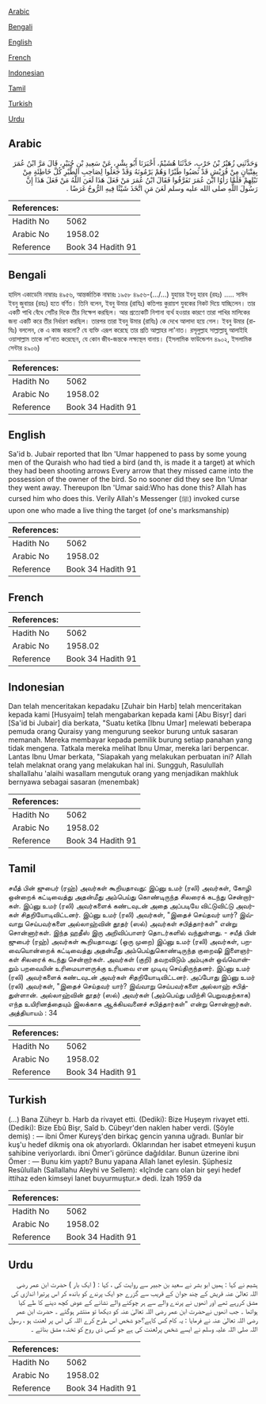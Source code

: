 [Arabic](#arabic)

[Bengali](#bengali)

[English](#english)

[French](#french)

[Indonesian](#indonesian)

[Tamil](#tamil)

[Turkish](#turkish)

[Urdu](#urdu)

## Arabic


<div dir="rtl" lang="ar" style={{fontSize:'larger',backgroundColor:'#f8f9fa',padding:20}}>
وَحَدَّثَنِي زُهَيْرُ بْنُ حَرْبٍ، حَدَّثَنَا هُشَيْمٌ، أَخْبَرَنَا أَبُو بِشْرٍ، عَنْ سَعِيدِ بْنِ جُبَيْرٍ، قَالَ مَرَّ ابْنُ عُمَرَ بِفِتْيَانٍ مِنْ قُرَيْشٍ قَدْ نَصَبُوا طَيْرًا وَهُمْ يَرْمُونَهُ وَقَدْ جَعَلُوا لِصَاحِبِ الطَّيْرِ كُلَّ خَاطِئَةٍ مِنْ نَبْلِهِمْ فَلَمَّا رَأَوُا ابْنَ عُمَرَ تَفَرَّقُوا فَقَالَ ابْنُ عُمَرَ مَنْ فَعَلَ هَذَا لَعَنَ اللَّهُ مَنْ فَعَلَ هَذَا إِنَّ رَسُولَ اللَّهِ صلى الله عليه وسلم لَعَنَ مَنِ اتَّخَذَ شَيْئًا فِيهِ الرُّوحُ غَرَضًا ‏.‏
</div>
<div style={{backgroundColor:'#f8f9fa',padding:20, marginBottom: 10}}><table> <thead> <tr> <th>References:</th> <th></th> </tr> </thead> <tbody><tr><td>Hadith No</td><td>5062</td></tr><tr><td>Arabic No</td><td>1958.02</td></tr><tr><td>Reference</td><td>Book 34 Hadith 91</td></tr></tbody></table></div>

## Bengali


<div dir="ltr" lang="bn" style={{fontSize:'larger',backgroundColor:'#f8f9fa',padding:20}}>
হাদিস একাডেমি নাম্বারঃ ৪৯৫৬, আন্তর্জাতিক নাম্বারঃ ১৯৫৮ ৪৯৫৬-(.../...) যুহায়র ইবনু হারব (রহঃ) ..... সাঈদ ইবনু জুবায়র (রহঃ) হতে বর্ণিত। তিনি বলেন, ইবনু উমার (রাযিঃ) কতিপয় কুরায়শ যুবকের নিকট দিয়ে যাচ্ছিলেন। তার একটি পাখি বেঁধে সেটির দিকে তীর নিক্ষেপ করছিল। আর প্রত্যেকটি নিশানা ব্যর্থ হওয়ার কারণে তারা পাখির মালিকের জন্য একটি করে তীর নির্ধারণ করছিল। তারপর তারা ইবনু উমার (রাযিঃ) কে দেখে আলাদা হয়ে গেল। ইবনু উমার (রাযিঃ) বললেন, কে এ কাজ করলো? যে ব্যক্তি এরূপ করেছে তার প্রতি আল্লাহর লা'নাত। রসূলুল্লাহ সাল্লাল্লাহু আলাইহি ওয়াসাল্লাম তাকে লা'নাত করেছেন, যে কোন জীব-জন্তকে লক্ষ্যস্থল বানায়। (ইসলামিক ফাউন্ডেশন ৪৯০২, ইসলামিক সেন্টার ৪৯০৬)
</div>
<div style={{backgroundColor:'#f8f9fa',padding:20, marginBottom: 10}}><table> <thead> <tr> <th>References:</th> <th></th> </tr> </thead> <tbody><tr><td>Hadith No</td><td>5062</td></tr><tr><td>Arabic No</td><td>1958.02</td></tr><tr><td>Reference</td><td>Book 34 Hadith 91</td></tr></tbody></table></div>

## English


<div dir="ltr" lang="en" style={{fontSize:'larger',backgroundColor:'#f8f9fa',padding:20}}>
Sa'id b. Jubair reported that Ibn 'Umar happened to pass by some young men of the Quraish who had tied a bird (and th, is made it a target) at which they had been shooting arrows Every arrow that they missed came into the possession of the owner of the bird. So no sooner did they see Ibn 'Umar they went away. Thereupon Ibn 'Umar said:Who has done this? Allah has cursed him who does this. Verily Allah's Messenger (ﷺ) invoked curse upon one who made a live thing the target (of one's marksmanship)
</div>
<div style={{backgroundColor:'#f8f9fa',padding:20, marginBottom: 10}}><table> <thead> <tr> <th>References:</th> <th></th> </tr> </thead> <tbody><tr><td>Hadith No</td><td>5062</td></tr><tr><td>Arabic No</td><td>1958.02</td></tr><tr><td>Reference</td><td>Book 34 Hadith 91</td></tr></tbody></table></div>

## French


<div dir="ltr" lang="fr" style={{fontSize:'larger',backgroundColor:'#f8f9fa',padding:20}}>

</div>
<div style={{backgroundColor:'#f8f9fa',padding:20, marginBottom: 10}}><table> <thead> <tr> <th>References:</th> <th></th> </tr> </thead> <tbody><tr><td>Hadith No</td><td>5062</td></tr><tr><td>Arabic No</td><td>1958.02</td></tr><tr><td>Reference</td><td>Book 34 Hadith 91</td></tr></tbody></table></div>

## Indonesian


<div dir="ltr" lang="id" style={{fontSize:'larger',backgroundColor:'#f8f9fa',padding:20}}>
Dan telah menceritakan kepadaku [Zuhair bin Harb] telah menceritakan kepada kami [Husyaim] telah mengabarkan kepada kami [Abu Bisyr] dari [Sa'id bi Jubair] dia berkata, "Suatu ketika [Ibnu Umar] melewati beberapa pemuda orang Quraisy yang mengurung seekor burung untuk sasaran memanah. Mereka membayar kepada pemilik burung setiap panahan yang tidak mengena. Tatkala mereka melihat Ibnu Umar, mereka lari berpencar. Lantas Ibnu Umar berkata, "Siapakah yang melakukan perbuatan ini? Allah telah melaknat orang yang melakukan hal ini. Sungguh, Rasulullah shallallahu 'alaihi wasallam mengutuk orang yang menjadikan makhluk bernyawa sebagai sasaran (menembak)
</div>
<div style={{backgroundColor:'#f8f9fa',padding:20, marginBottom: 10}}><table> <thead> <tr> <th>References:</th> <th></th> </tr> </thead> <tbody><tr><td>Hadith No</td><td>5062</td></tr><tr><td>Arabic No</td><td>1958.02</td></tr><tr><td>Reference</td><td>Book 34 Hadith 91</td></tr></tbody></table></div>

## Tamil


<div dir="ltr" lang="ta" style={{fontSize:'larger',backgroundColor:'#f8f9fa',padding:20}}>
சயீத் பின் ஜுபைர் (ரஹ்) அவர்கள் கூறியதாவது: இப்னு உமர் (ரலி) அவர்கள், கோழி ஒன்றைக் கட்டிவைத்து அதன்மீது அம்பெய்து கொண்டிருந்த சிலரைக் கடந்து சென்றார்கள். இப்னு உமர் (ரலி) அவர்களைக் கண்டவுடன் அதை அப்படியே விட்டுவிட்டு அவர்கள் சிதறியோடிவிட்டனர். இப்னு உமர் (ரலி) அவர்கள், "இதைச் செய்தவர் யார்? இவ்வாறு செய்பவர்களை அல்லாஹ்வின் தூதர் (ஸல்) அவர்கள் சபித்தார்கள்" என்று சொன்னார்கள். இந்த ஹதீஸ் இரு அறிவிப்பாளர் தொடர்களில் வந்துள்ளது. - சயீத் பின் ஜுபைர் (ரஹ்) அவர்கள் கூறியதாவது: (ஒரு முறை) இப்னு உமர் (ரலி) அவர்கள், பறவையொன்றைக் கட்டிவைத்து அதன்மீது அம்பெய்துகொண்டிருந்த குறைஷி இளைஞர்கள் சிலரைக் கடந்து சென்றார்கள். அவர்கள் (குறி) தவறவிடும் அம்புகள் ஒவ்வொன்றும் பறவையின் உரிமையாளருக்கு உரியவை என முடிவு செய்திருந்தனர். இப்னு உமர் (ரலி) அவர்களைக் கண்டவுடன் அவர்கள் சிதறியோடிவிட்டனர். அப்போது இப்னு உமர் (ரலி) அவர்கள், "இதைச் செய்தவர் யார்? இவ்வாறு செய்பவர்களை அல்லாஹ் சபித்துள்ளான். அல்லாஹ்வின் தூதர் (ஸல்) அவர்கள் (அம்பெய்து பயிற்சி பெறுவதற்காக) எந்த உயிரினத்தையும் இலக்காக ஆக்கியவனைச் சபித்தார்கள்" என்று சொன்னார்கள். அத்தியாயம் : 34
</div>
<div style={{backgroundColor:'#f8f9fa',padding:20, marginBottom: 10}}><table> <thead> <tr> <th>References:</th> <th></th> </tr> </thead> <tbody><tr><td>Hadith No</td><td>5062</td></tr><tr><td>Arabic No</td><td>1958.02</td></tr><tr><td>Reference</td><td>Book 34 Hadith 91</td></tr></tbody></table></div>

## Turkish


<div dir="ltr" lang="tr" style={{fontSize:'larger',backgroundColor:'#f8f9fa',padding:20}}>
(…) Bana Züheyr b. Harb da rivayet etti. (Dediki): Bize Huşeym rivayet etti. (Dediki): Bize Ebû Bişr, Saîd b. Cübeyr'den naklen haber verdi. (Şöyle demiş) : — ibni Ömer Kureyş'den birkaç gencin yanına uğradı. Bunlar bir kuş'u hedef dikmiş ona ok atıyorlardı. Oklarından her isabet etmeyeni kuşun sahibine veriyorlardı. ibni Ömer'i görünce dağıldılar. Bunun üzerine ibni Ömer : — Bunu kim yaptı? Bunu yapana Allah lanet eylesin. Şüphesiz Resûlullah (Sallallahu Aleyhi ve Sellem): «Içînde canı olan bir şeyi hedef ittihaz eden kimseyi lanet buyurmuştur.» dedi. İzah 1959 da
</div>
<div style={{backgroundColor:'#f8f9fa',padding:20, marginBottom: 10}}><table> <thead> <tr> <th>References:</th> <th></th> </tr> </thead> <tbody><tr><td>Hadith No</td><td>5062</td></tr><tr><td>Arabic No</td><td>1958.02</td></tr><tr><td>Reference</td><td>Book 34 Hadith 91</td></tr></tbody></table></div>

## Urdu


<div dir="rtl" lang="ur" style={{fontSize:'larger',backgroundColor:'#f8f9fa',padding:20}}>
ہشیم نے کہا : ہمیں ابو بشر نے سعید بن جبیر سے روایت کی ، کہا : ( ایک بار ) حضرت ابن عمر رضی اللہ تعالیٰ عنہ قریش کے چند جوان کے قریب سے گزرے جو ایک پرندے کو باندھ کر اس پرتیرا اندازی کی مشق کررہے تھے اور انھوں نے پرندے والے سے ہر چوکنے والے نشانے کے عوض کچھ دینے کا طے کیا ہواتھا ۔ جب انھوں نےحضرت ابن عمر رضی اللہ تعالیٰ عنہ کو دیکھا تو منتشر ہوگئے ۔ حضرت ابن عمر رضی اللہ تعالیٰ عنہ نے فرمایا : یہ کام کس کاہے؟جو شخص اس طرح کرے اللہ کی اس پر لعنت ہو ، رسول اللہ صلی اللہ علیہ وسلم نے ایسے شخص پرلعنت کی ہے جو کسی ذی روح کو تختہء مشق بنائے ۔
</div>
<div style={{backgroundColor:'#f8f9fa',padding:20, marginBottom: 10}}><table> <thead> <tr> <th>References:</th> <th></th> </tr> </thead> <tbody><tr><td>Hadith No</td><td>5062</td></tr><tr><td>Arabic No</td><td>1958.02</td></tr><tr><td>Reference</td><td>Book 34 Hadith 91</td></tr></tbody></table></div>